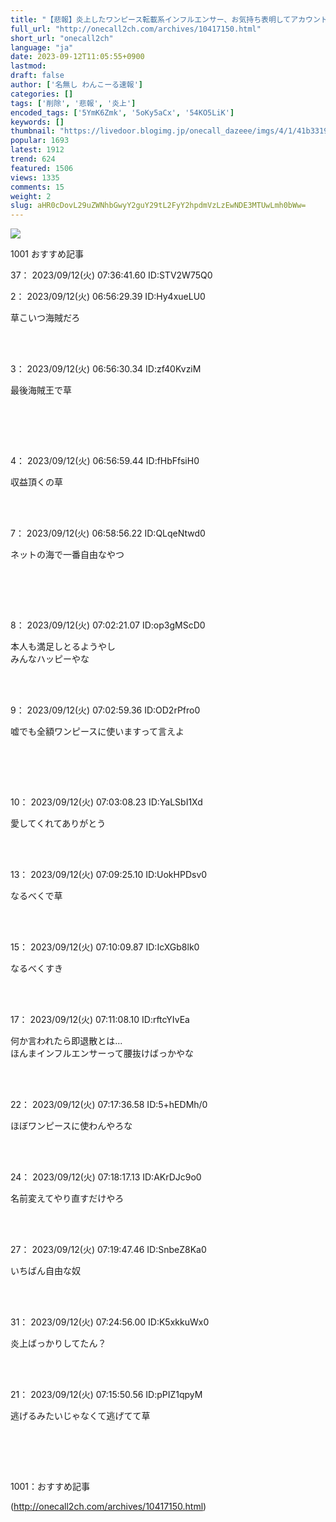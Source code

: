 ```yaml
---
title: "【悲報】炎上したワンピース転載系インフルエンサー、お気持ち表明してアカウント削除へｗｗｗｗ : わんこーる速報！"
full_url: "http://onecall2ch.com/archives/10417150.html"
short_url: "onecall2ch"
language: "ja"
date: 2023-09-12T11:05:55+0900
lastmod: 
draft: false
author: ['名無し わんこーる速報']
categories: []
tags: ['削除', '悲報', '炎上']
encoded_tags: ['5YmK6Zmk', '5oKy5aCx', '54KO5LiK']
keywords: []
thumbnail: "https://livedoor.blogimg.jp/onecall_dazeee/imgs/4/1/41b33198-s.jpg"
popular: 1693
latest: 1912
trend: 624
featured: 1506
views: 1335
comments: 15
weight: 2
slug: aHR0cDovL29uZWNhbGwyY2guY29tL2FyY2hpdmVzLzEwNDE3MTUwLmh0bWw=
---
```


![](https://livedoor.blogimg.jp/onecall_dazeee/imgs/4/1/41b33198-s.jpg)

<div> <p class='name2'> 1001 おすすめ記事</p> <p class='name2'>37： 2023/09/12(火) 07:36:41.60 ID:STV2W75Q0</p><p class='name2'>2： 2023/09/12(火) 06:56:29.39 ID:Hy4xueLU0</p><p class='onecall'> 草こいつ海賊だろ <br><br></p><br> <p class='name2'>3： 2023/09/12(火) 06:56:30.34 ID:zf40KvziM</p><p class='onecall'><p> 最後海賊王で草 </p><br><br></p><br> <p class='name2'>4： 2023/09/12(火) 06:56:59.44 ID:fHbFfsiH0</p><p class='onecall'> 収益頂くの草 <br><br></p><br> <p class='name2'>7： 2023/09/12(火) 06:58:56.22 ID:QLqeNtwd0</p><p class='onecall'><p> ネットの海で一番自由なやつ </p><br><br></p><br> <p class='name2'>8： 2023/09/12(火) 07:02:21.07 ID:op3gMScD0</p><p class='onecall'> 本人も満足しとるようやし <br> みんなハッピーやな <br><br></p><br> <p class='name2'>9： 2023/09/12(火) 07:02:59.36 ID:OD2rPfro0</p><p class='onecall'><p> 嘘でも全額ワンピースに使いますって言えよ </p><br><br></p><br> <p class='name2'>10： 2023/09/12(火) 07:03:08.23 ID:YaLSbI1Xd</p><p class='onecall'> 愛してくれてありがとう <br><br></p><br> <p class='name2'>13： 2023/09/12(火) 07:09:25.10 ID:UokHPDsv0</p><p class='onecall'> なるべくで草 <br><br></p><br> <p class='name2'>15： 2023/09/12(火) 07:10:09.87 ID:IcXGb8lk0</p><p class='onecall'> なるべくすき <br><br></p><br> <p class='name2'>17： 2023/09/12(火) 07:11:08.10 ID:rftcYIvEa</p><p class='onecall'> 何か言われたら即退散とは... <br> ほんまインフルエンサーって腰抜けばっかやな <br><br></p><br> <p class='name2'>22： 2023/09/12(火) 07:17:36.58 ID:5+hEDMh/0</p><p class='onecall'> ほぼワンピースに使わんやろな <br><br></p><br> <p class='name2'>24： 2023/09/12(火) 07:18:17.13 ID:AKrDJc9o0</p><p class='onecall'> 名前変えてやり直すだけやろ <br><br></p><br> <p class='name2'>27： 2023/09/12(火) 07:19:47.46 ID:SnbeZ8Ka0</p><p class='onecall'> いちばん自由な奴 <br><br></p><br> <p class='name2'>31： 2023/09/12(火) 07:24:56.00 ID:K5xkkuWx0</p><p class='onecall'> 炎上ばっかりしてたん？ <br><br></p><br> <p class='name2'>21： 2023/09/12(火) 07:15:50.56 ID:pPIZ1qpyM</p><p class='onecall'><p> 逃げるみたいじゃなくて逃げてて草 </p><br><br></p><br> <p class='name2'>1001：おすすめ記事</p> </div>

(http://onecall2ch.com/archives/10417150.html)
